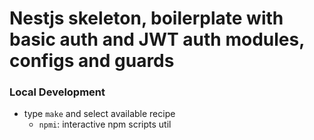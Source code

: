 # Nestjs skeleton, boilerplate with basic auth and JWT auth modules, configs and guards

### Local Development

- type `make` and select available recipe
  - `npmi`: interactive npm scripts util

